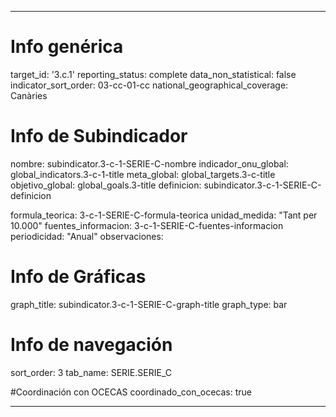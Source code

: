 ---

# Info genérica
target_id: '3.c.1'
reporting_status: complete
data_non_statistical: false
indicator_sort_order: 03-cc-01-cc
national_geographical_coverage: Canàries

# Info de Subindicador
nombre: subindicator.3-c-1-SERIE-C-nombre
indicador_onu_global: global_indicators.3-c-1-title
meta_global: global_targets.3-c-title
objetivo_global: global_goals.3-title
definicion: subindicator.3-c-1-SERIE-C-definicion

formula_teorica: 3-c-1-SERIE-C-formula-teorica
unidad_medida: "Tant per 10.000"
fuentes_informacion: 3-c-1-SERIE-C-fuentes-informacion
periodicidad: "Anual"
observaciones:

# Info de Gráficas
graph_title: subindicator.3-c-1-SERIE-C-graph-title
graph_type: bar

# Info de navegación
sort_order: 3
tab_name: SERIE.SERIE_C

#Coordinación con OCECAS
coordinado_con_ocecas: true

---